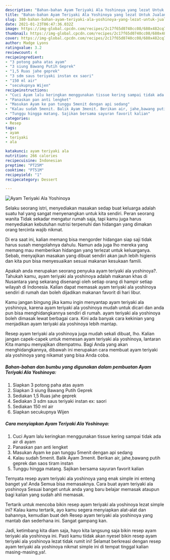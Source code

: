 ```yaml
---
description: "Bahan-bahan Ayam Teriyaki Ala Yoshinoya yang lezat Untuk Jualan"
title: "Bahan-bahan Ayam Teriyaki Ala Yoshinoya yang lezat Untuk Jualan"
slug: 380-bahan-bahan-ayam-teriyaki-ala-yoshinoya-yang-lezat-untuk-jualan
date: 2021-01-23T06:47:36.032Z
image: https://img-global.cpcdn.com/recipes/2c17f65d0740cc08/680x482cq70/ayam-teriyaki-ala-yoshinoya-foto-resep-utama.jpg
thumbnail: https://img-global.cpcdn.com/recipes/2c17f65d0740cc08/680x482cq70/ayam-teriyaki-ala-yoshinoya-foto-resep-utama.jpg
cover: https://img-global.cpcdn.com/recipes/2c17f65d0740cc08/680x482cq70/ayam-teriyaki-ala-yoshinoya-foto-resep-utama.jpg
author: Madge Lyons
ratingvalue: 3.2
reviewcount: 4
recipeingredient:
- "3 potong paha atas ayam"
- "3 siung Bawang Putih Geprek"
- "1,5 Ruas jahe geprek"
- "3 sdm saus teriyaki instan ex saori"
- "150 ml air"
- "secukupnya Wijen"
recipeinstructions:
- "Cuci Ayam lalu keringkan menggunakan tissue kering sampai tidak ada air di ayam"
- "Panaskan pan anti lengket"
- "Masukan Ayam ke pan tunggu 5menit dengan api sedang"
- "Kalau sudah 5menit. Balik Ayam 3menit. Berikan air, jahe,bawang putih geprek dan saos tiram instan"
- "Tunggu hingga matang. Sajikan bersama sayuran favorit kalian"
categories:
- Resep
tags:
- ayam
- teriyaki
- ala

katakunci: ayam teriyaki ala 
nutrition: 266 calories
recipecuisine: Indonesian
preptime: "PT25M"
cooktime: "PT51M"
recipeyield: "1"
recipecategory: Dessert

---
```



![Ayam Teriyaki Ala Yoshinoya](https://img-global.cpcdn.com/recipes/2c17f65d0740cc08/680x482cq70/ayam-teriyaki-ala-yoshinoya-foto-resep-utama.jpg)

Selaku seorang istri, menyediakan masakan sedap buat keluarga adalah suatu hal yang sangat menyenangkan untuk kita sendiri. Peran seorang  wanita Tidak sekadar mengatur rumah saja, tapi kamu juga harus menyediakan kebutuhan nutrisi terpenuhi dan hidangan yang dimakan orang tercinta wajib nikmat.

Di era  saat ini, kalian memang bisa mengorder hidangan siap saji tidak harus susah mengolahnya dahulu. Namun ada juga lho mereka yang memang mau memberikan hidangan yang terlezat untuk keluarganya. Sebab, menyajikan masakan yang dibuat sendiri akan jauh lebih higienis dan kita pun bisa menyesuaikan sesuai makanan kesukaan famili. 



Apakah anda merupakan seorang penyuka ayam teriyaki ala yoshinoya?. Tahukah kamu, ayam teriyaki ala yoshinoya adalah makanan khas di Nusantara yang sekarang disenangi oleh setiap orang di hampir setiap wilayah di Indonesia. Kalian dapat memasak ayam teriyaki ala yoshinoya sendiri di rumah dan boleh dijadikan makanan favorit di hari libur.

Kamu jangan bingung jika kamu ingin menyantap ayam teriyaki ala yoshinoya, karena ayam teriyaki ala yoshinoya mudah untuk dicari dan anda pun bisa menghidangkannya sendiri di rumah. ayam teriyaki ala yoshinoya boleh dimasak lewat berbagai cara. Kini ada banyak cara kekinian yang menjadikan ayam teriyaki ala yoshinoya lebih mantap.

Resep ayam teriyaki ala yoshinoya juga mudah sekali dibuat, lho. Kalian jangan capek-capek untuk memesan ayam teriyaki ala yoshinoya, lantaran Kita mampu menyajikan ditempatmu. Bagi Anda yang akan menghidangkannya, dibawah ini merupakan cara membuat ayam teriyaki ala yoshinoya yang nikamat yang bisa Anda coba.

<!--inarticleads1-->

##### Bahan-bahan dan bumbu yang digunakan dalam pembuatan Ayam Teriyaki Ala Yoshinoya:

1. Siapkan 3 potong paha atas ayam
1. Siapkan 3 siung Bawang Putih Geprek
1. Sediakan 1,5 Ruas jahe geprek
1. Sediakan 3 sdm saus teriyaki instan ex: saori
1. Sediakan 150 ml air
1. Siapkan secukupnya Wijen




<!--inarticleads2-->

##### Cara menyiapkan Ayam Teriyaki Ala Yoshinoya:

1. Cuci Ayam lalu keringkan menggunakan tissue kering sampai tidak ada air di ayam
1. Panaskan pan anti lengket
1. Masukan Ayam ke pan tunggu 5menit dengan api sedang
1. Kalau sudah 5menit. Balik Ayam 3menit. Berikan air, jahe,bawang putih geprek dan saos tiram instan
1. Tunggu hingga matang. Sajikan bersama sayuran favorit kalian




Ternyata resep ayam teriyaki ala yoshinoya yang enak simple ini enteng banget ya! Anda Semua bisa memasaknya. Cara buat ayam teriyaki ala yoshinoya Sesuai banget untuk anda yang baru belajar memasak ataupun bagi kalian yang sudah ahli memasak.

Tertarik untuk mencoba bikin resep ayam teriyaki ala yoshinoya lezat simple ini? Kalau kamu tertarik, ayo kamu segera menyiapkan alat-alat dan bahannya, kemudian buat deh Resep ayam teriyaki ala yoshinoya yang mantab dan sederhana ini. Sangat gampang kan. 

Jadi, ketimbang kita diam saja, hayo kita langsung saja bikin resep ayam teriyaki ala yoshinoya ini. Pasti kamu tiidak akan nyesel bikin resep ayam teriyaki ala yoshinoya lezat tidak rumit ini! Selamat berkreasi dengan resep ayam teriyaki ala yoshinoya nikmat simple ini di tempat tinggal kalian masing-masing,ya!.

